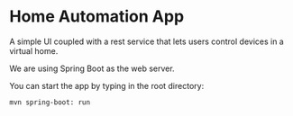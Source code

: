 # Home Automation App

A simple UI coupled with a rest service that lets users control devices in a virtual home. 

We are using Spring Boot as the web server. 

You can start the app by typing in the root directory:

``mvn spring-boot: run``

